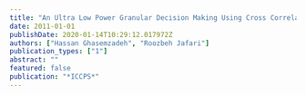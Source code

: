```yaml
---
title: "An Ultra Low Power Granular Decision Making Using Cross Correlation: Minimizing Signal Segments for Template Matching"
date: 2011-01-01
publishDate: 2020-01-14T10:29:12.017972Z
authors: ["Hassan Ghasemzadeh", "Roozbeh Jafari"]
publication_types: ["1"]
abstract: ""
featured: false
publication: "*ICCPS*"
---
```


